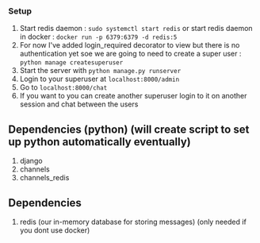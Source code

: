 ### Setup

1. Start redis daemon : `sudo systemctl start redis`
  or start redis daemon in docker : `docker run -p 6379:6379 -d redis:5`
2. For now I've added login_required decorator to view but there is no authentication yet soe we are going to need to create a super user : `python manage createsuperuser`
3. Start the server with `python manage.py runserver`
4. Login to your superuser at `localhost:8000/admin`
5. Go to `localhost:8000/chat`
6. If you want to you can create another superuser login to it on another session and chat between the users

## Dependencies (python) (will create script to set up python automatically eventually)
1. django
2. channels
3. channels_redis

## Dependencies
1. redis (our in-memory database for storing messages) (only needed if you dont use docker)
